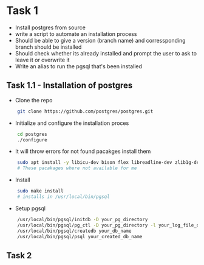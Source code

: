 # Task 1
- Install postgres from source
- write a script to automate an installation process
- Should be able to give a version (branch name) and corressponding branch should be installed 
- Should check whether its already installed and prompt the user to ask to leave it or overwrite it
- Write an alias to run the pgsql that's been installed


## Task 1.1 - Installation of postgres

- Clone the repo
```sh
    git clone https://github.com/postgres/postgres.git
```

- Initialize and configure the installation proces
```sh
    cd postgres
    ./configure
```

- It will throw errors for not found pacakges install them
```sh
    sudo apt install -y libicu-dev bison flex libreadline-dev zlib1g-dev
    # These pacakages where not available for me
```
- Install

```sh
    sudo make install
    # installs in /usr/local/bin/pgsql
```
- Setup pgsql
```sh
    /usr/local/bin/pgsql/initdb -D your_pg_directory
    /usr/local/bin/pgsql/pg_ctl -D your_pg_directory -l your_log_file_directory start
    /usr/local/bin/pgsql/createdb your_db_name
    /usr/local/bin/pgsql/psql your_created_db_name
```

## Task 2